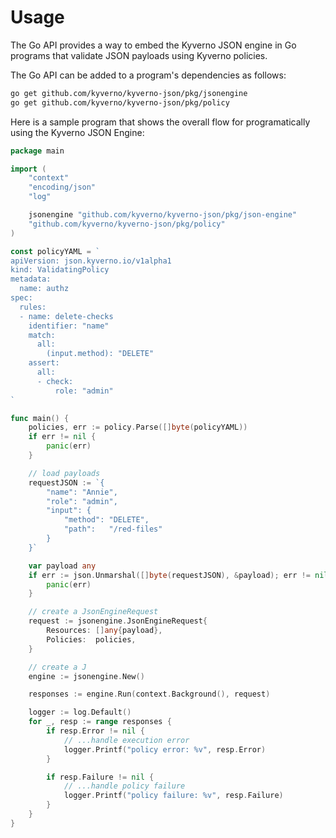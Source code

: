 # Usage

The Go API provides a way to embed the Kyverno JSON engine in Go programs that validate JSON payloads using Kyverno policies.

The Go API can be added to a program's dependencies as follows:

```sh
go get github.com/kyverno/kyverno-json/pkg/jsonengine
go get github.com/kyverno/kyverno-json/pkg/policy

```

Here is a sample program that shows the overall flow for programatically using the Kyverno JSON Engine:

```go
package main

import (
	"context"
	"encoding/json"
	"log"

	jsonengine "github.com/kyverno/kyverno-json/pkg/json-engine"
	"github.com/kyverno/kyverno-json/pkg/policy"
)

const policyYAML = `
apiVersion: json.kyverno.io/v1alpha1
kind: ValidatingPolicy
metadata:
  name: authz
spec:
  rules:
  - name: delete-checks
    identifier: "name"
    match:
      all:
        (input.method): "DELETE"
    assert:
      all:
      - check:
          role: "admin"
`

func main() {
	policies, err := policy.Parse([]byte(policyYAML))
	if err != nil {
		panic(err)
	}

	// load payloads
	requestJSON := `{
		"name": "Annie",
		"role": "admin",
		"input": {
			"method": "DELETE",
			"path":   "/red-files"
		}
	}`

	var payload any
	if err := json.Unmarshal([]byte(requestJSON), &payload); err != nil {
		panic(err)
	}

	// create a JsonEngineRequest
	request := jsonengine.JsonEngineRequest{
		Resources: []any{payload},
		Policies:  policies,
	}

	// create a J
	engine := jsonengine.New()

	responses := engine.Run(context.Background(), request)

	logger := log.Default()
	for _, resp := range responses {
		if resp.Error != nil {
			// ...handle execution error
			logger.Printf("policy error: %v", resp.Error)
		}

		if resp.Failure != nil {
			// ...handle policy failure
			logger.Printf("policy failure: %v", resp.Failure)
		}
	}
}
```
